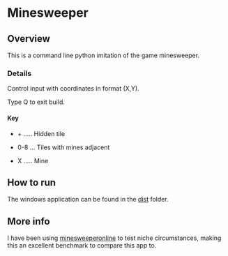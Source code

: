 # Minesweeper

## Overview

This is a command line python imitation of the game minesweeper.

### Details

Control input with coordinates in format (X,Y).

Type Q to exit build.

#### Key

- \+ ..... Hidden tile

- 0-8 ... Tiles with mines adjacent

- X ..... Mine

## How to run

The windows application can be found in the [dist](dist/minesweeper) folder.

## More info

I have been using [minesweeperonline](https://minesweeperonline.com) to test niche circumstances, making this an excellent benchmark to compare this app to.
